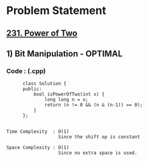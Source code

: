 # Problem Statement

## [231. Power of Two](https://leetcode.com/problems/power-of-two/)


## 1) Bit Manipulation - OPTIMAL

     
  
        
   ### Code : (.cpp)  
      
          class Solution {
          public:
              bool isPowerOfTwo(int x) {
                  long long n = x;
                  return (n != 0 && (n & (n-1)) == 0);
              }
          };


    Time Complexity  : O(1)
                       Since the shift op is constant 

    Space Complexity : O(1)
                       Since no extra space is used.
